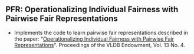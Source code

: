 ## PFR: Operationalizing Individual Fairness with Pairwise Fair Representations
* Implements the code to learn pairwise fair representations described in the paper: "[Operationalizing Individual Fairness with Pairwise Fair Representations](https://doi.org/10.14778/3372716.3372723)". Proceedings of the VLDB Endowment, Vol. 13 No. 4.
